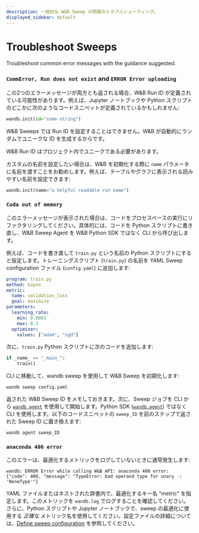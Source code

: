 ```yaml
---
description: 一般的な W&B Sweep の問題のトラブルシューティング。
displayed_sidebar: default
---
```



# Troubleshoot Sweeps

<head>
  <title>Troubleshoot W&B Sweeps</title>
</head>

Troubleshoot common error messages with the guidance suggested.

### `CommError, Run does not exist` and `ERROR Error uploading`

この2つのエラーメッセージが両方とも返される場合、W&B Run ID が定義されている可能性があります。例えば、Jupyter ノートブックや Python スクリプトのどこかに次のようなコードスニペットが定義されているかもしれません:

```python
wandb.init(id="some-string")
```

W&B Sweeps では Run ID を設定することはできません。W&B が自動的にランダムでユニークな ID を生成するからです。

W&B Run ID はプロジェクト内でユニークである必要があります。

カスタムの名前を設定したい場合は、W&B を初期化する際に `name` パラメータに名前を渡すことをお勧めします。例えば、テーブルやグラフに表示される読みやすい名前を設定できます:

```python
wandb.init(name="a helpful readable run name")
```

### `Cuda out of memory`

このエラーメッセージが表示された場合は、コードをプロセスベースの実行にリファクタリングしてください。具体的には、コードを Python スクリプトに書き直し、W&B Sweep Agent を W&B Python SDK ではなく CLI から呼び出します。

例えば、コードを書き直して `train.py` という名前の Python スクリプトにすると仮定します。トレーニングスクリプト (`train.py`) の名前を YAML Sweep configuration ファイル (`config.yaml`) に追加します:

```yaml
program: train.py
method: bayes
metric:
  name: validation_loss
  goal: maximize
parameters:
  learning_rate:
    min: 0.0001
    max: 0.1
  optimizer:
    values: ["adam", "sgd"]
```

次に、`train.py` Python スクリプトに次のコードを追加します:

```python
if _name_ == "_main_":
    train()
```

CLI に移動して、wandb sweep を使用して W&B Sweep を初期化します:

```shell
wandb sweep config.yaml
```

返された W&B Sweep ID をメモしておきます。次に、Sweep ジョブを CLI から [`wandb agent`](../../ref/cli/wandb-agent.md) を使用して開始します。Python SDK ([`wandb.agent`](../../ref/python/agent.md)) ではなく CLI を使用します。以下のコードスニペットの `sweep_ID` を前のステップで返された Sweep ID に置き換えます:

```shell
wandb agent sweep_ID
```

### `anaconda 400 error`

このエラーは、最適化するメトリックをログしていないときに通常発生します:

```shell
wandb: ERROR Error while calling W&B API: anaconda 400 error: 
{"code": 400, "message": "TypeError: bad operand type for unary -: 'NoneType'"}
```

YAML ファイルまたはネストされた辞書内で、最適化するキー名 "metric" を指定します。このメトリックを `wandb.log` でログすることを確認してください。さらに、Python スクリプトや Jupyter ノートブックで、sweep の最適化に使用する _正確な_ メトリック名を使用してください。設定ファイルの詳細については、[Define sweep configuration](./define-sweep-configuration.md) を参照してください。